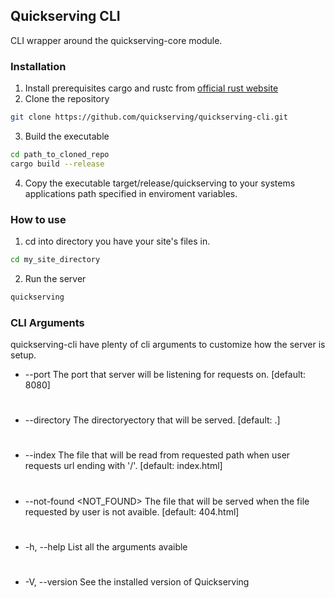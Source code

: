## Quickserving CLI

CLI wrapper around the quickserving-core module.

### Installation

1. Install prerequisites cargo and rustc from [official rust website](http://rust-lang.org)
2. Clone the repository

```bash
git clone https://github.com/quickserving/quickserving-cli.git
```

3. Build the executable

```bash
cd path_to_cloned_repo
cargo build --release
```

4. Copy the executable target/release/quickserving to your systems applications path specified in enviroment variables.

### How to use

1. cd into directory you have your site's files in.

```bash
cd my_site_directory
```

2. Run the server

```bash
quickserving
```

### CLI Arguments

quickserving-cli have plenty of cli arguments to customize how the server is setup.

- --port <PORT> The port that server will be listening for requests on. [default: 8080]

#

- --directory <DIRECTORY> The directoryectory that will be served. [default: .]

#

- --index <INDEX> The file that will be read from requested path when user requests url ending with '/'. [default: index.html]

#

- --not-found <NOT_FOUND> The file that will be served when the file requested by user is not avaible. [default: 404.html]

#

- -h, --help List all the arguments avaible

#

- -V, --version See the installed version of Quickserving
